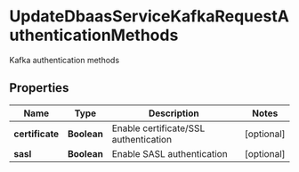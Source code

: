 

# UpdateDbaasServiceKafkaRequestAuthenticationMethods

Kafka authentication methods

## Properties

| Name | Type | Description | Notes |
|------------ | ------------- | ------------- | -------------|
|**certificate** | **Boolean** | Enable certificate/SSL authentication |  [optional] |
|**sasl** | **Boolean** | Enable SASL authentication |  [optional] |



